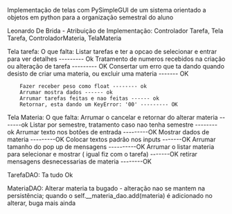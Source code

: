 Implementação de telas com PySimpleGUI de um sistema orientado a objetos em python para a organização semestral do aluno

Leonardo De Brida - Atribuição de Implementação: Controlador Tarefa, Tela Tarefa, ControladorMateria, TelaMateria

Tela tarefa:
    O que falta:
        Listar tarefas e ter a opcao de selecionar e entrar para ver detalhes --------- Ok
        Tratamento de numeros recebidos na criação ou alteração de tarefa --------- OK 
        Consertar um erro que ta dando quando desisto de criar uma materia, ou excluir uma materia ------- OK

        Fazer receber peso como float -------- ok
        Arrumar mostra dados ------ ok
        Arrumar tarefas feitas e nao feitas ------ ok
        Retornar, esta dando um KeyError: '00' --------- OK

Tela Materia:
    O que falta:
        Arrumar o cancelar e retornar do alterar materia -------ok
        Listar por semestre, tratamento caso nao tenha semestre -------- ok
        Arrumar texto nos botões de entrada ---------OK
        Mostrar dados de materia ---------OK
        Colocar textos padrão nos inputs -------OK
        Arrumar tamanho do pop up de mensagens ----------OK
        Arrumar o listar materia para selecionar e mostrar ( igual fiz com o tarefa) -------OK
        retirar mensagens desnecessarias de materia --------OK

TarefaDAO:
    Ta tudo Ok

MateriaDAO:
    Alterar materia ta bugado - alteração nao se mantem na persistência; quando
    o self.__materia_dao.add(materia) é adicionado no alterar, buga mais ainda

